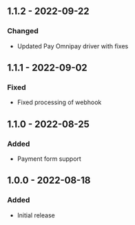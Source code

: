 ## 1.1.2 - 2022-09-22

### Changed
- Updated Pay Omnipay driver with fixes

## 1.1.1 - 2022-09-02

### Fixed
- Fixed processing of webhook

## 1.1.0 - 2022-08-25

### Added
- Payment form support

## 1.0.0 - 2022-08-18

### Added
- Initial release

